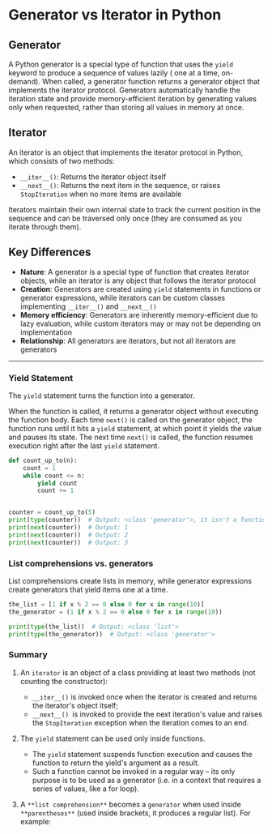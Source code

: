 # Generator vs Iterator in Python

## Generator

A Python generator is a special type of function that uses the `yield` keyword to produce a sequence of values lazily (
one at a time, on-demand). When called, a generator function returns a generator object that implements the iterator
protocol. Generators automatically handle the iteration state and provide memory-efficient iteration by generating
values only when requested, rather than storing all values in memory at once.

## Iterator

An iterator is an object that implements the iterator protocol in Python, which consists of two methods:

- `__iter__()`: Returns the iterator object itself
- `__next__()`: Returns the next item in the sequence, or raises `StopIteration` when no more items are available

Iterators maintain their own internal state to track the current position in the sequence and can be traversed only
once (they are consumed as you iterate through them).

## Key Differences

- **Nature**: A generator is a special type of function that creates iterator objects, while an iterator is any object
  that follows the iterator protocol
- **Creation**: Generators are created using `yield` statements in functions or generator expressions, while iterators
  can be custom classes implementing `__iter__()` and `__next__()`
- **Memory efficiency**: Generators are inherently memory-efficient due to lazy evaluation, while custom iterators may
  or may not be depending on implementation
- **Relationship**: All generators are iterators, but not all iterators are generators

---

### Yield Statement

The `yield` statement turns the function into a generator.

When the function is called, it returns a generator object without executing the function body. Each time `next()` is
called on the generator object, the function runs until it hits a `yield` statement, at which point it yields the value
and pauses its state.
The next time `next()` is called, the function resumes execution right after the last `yield` statement.

```python
def count_up_to(n):
    count = 1
    while count <= n:
        yield count
        count += 1


counter = count_up_to(5)
print(type(counter))  # Output: <class 'generator'>, it isn't a function anymore; it's a generator object.
print(next(counter))  # Output: 1
print(next(counter))  # Output: 2
print(next(counter))  # Output: 3
```

### List comprehensions vs. generators

List comprehensions create lists in memory, while generator expressions create generators that yield items one at a
time.

````python
the_list = [1 if x % 2 == 0 else 0 for x in range(10)]
the_generator = (1 if x % 2 == 0 else 0 for x in range(10))

print(type(the_list))  # Output: <class 'list'>
print(type(the_generator))  # Output: <class 'generator'>
````

### Summary

1) An ``iterator`` is an object of a class providing at least two methods (not counting the constructor):
    * ``__iter__()`` is invoked once when the iterator is created and returns the iterator's object itself;
    * ``__next__() ``is invoked to provide the next iteration's value and raises the ``StopIteration`` exception when
      the
      iteration comes to an end.

2) The ``yield`` statement can be used only inside functions.
    * The ``yield`` statement suspends function execution and causes the
      function to return the yield's argument as a result.
    * Such a function cannot be invoked in a regular way – its only
      purpose is to be used as a generator (i.e. in a context that requires a series of values, like a for loop).


3) A ``**list comprehension**`` becomes a ``generator`` when used inside ``**parentheses**`` (used inside brackets, it
   produces a regular list). For example:










